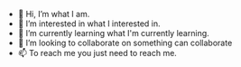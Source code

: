 - 👋 Hi, I’m what I am.
- 👀 I’m interested in what I interested in.
- 🌱 I’m currently learning what I'm currently learning.
- 💞️ I’m looking to collaborate on something can collaborate
- 📫 To reach me you just need to reach me.

<!---
sdw719548196/sdw719548196 is a ✨ special ✨ repository because its `README.md` (this file) appears on your GitHub profile.
You can click the Preview link to take a look at your changes.
--->
